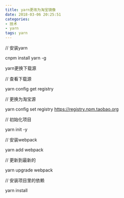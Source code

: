 ```yaml
---
title: yarn更改为淘宝镜像
date: 2018-03-06 20:25:51
categories:
- 技术
- yarn
tags: yarn 
---
```


// 安装yarn

cnpm install yarn -g 
<!-- more -->
yarn更换下载源

// 查看下载源

yarn config get registry

// 更换为淘宝源

yarn config set registry https://registry.npm.taobao.org

// 初始化项目

yarn init -y

// 安装webpack

yarn add webpack

// 更新到最新的

yarn upgrade webpack

// 安装项目里的依赖

yarn install
